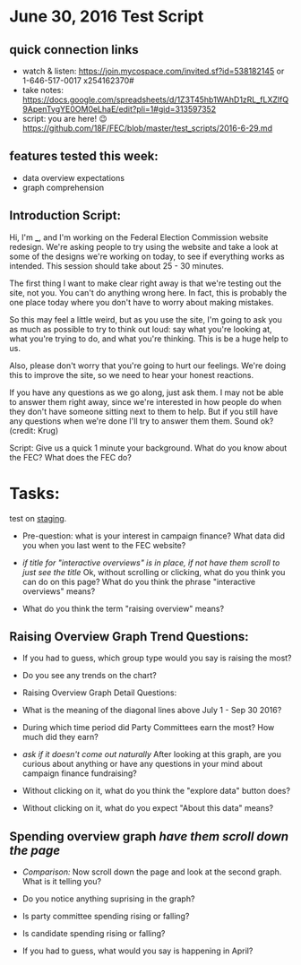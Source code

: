 # June 30, 2016 Test Script

## quick connection links

- watch & listen: <https://join.mycospace.com/invited.sf?id=538182145> or 1-646-517-0017 x254162370#
- take notes: <https://docs.google.com/spreadsheets/d/1Z3T45hb1WAhD1zRL_fLXZlfQ9ApenTvgYE0OM0eLhaE/edit?pli=1#gid=313597352>
- script: you are here! :wink: <https://github.com/18F/FEC/blob/master/test_scripts/2016-6-29.md>

## features tested this week:

- data overview expectations
- graph comprehension

## Introduction Script:

Hi, I'm **_**, and I'm working on the Federal Election Commission website redesign. We're asking people to try using the website and take a look at some of the designs we're working on today, to see if everything works as intended. This session should take about 25 - 30 minutes.

The first thing I want to make clear right away is that we're testing out the site, not you. You can't do anything wrong here. In fact, this is probably the one place today where you don't have to worry about making mistakes.

So this may feel a little weird, but as you use the site, I'm going to ask you as much as possible to try to think out loud: say what you're looking at, what you're trying to do, and what you're thinking. This is be a huge help to us.

Also, please don't worry that you're going to hurt our feelings. We're doing this to improve the site, so we need to hear your honest reactions.

If you have any questions as we go along, just ask them. I may not be able to answer them right away, since we're interested in how people do when they don't have someone sitting next to them to help. But if you still have any questions when we're done I'll try to answer them them. Sound ok? (credit: Krug)

Script: Give us a quick 1 minute your background. What do you know about the FEC? What does the FEC do?

# Tasks:

test on [staging](https://fec-stage-proxy.18f.gov/data).

- Pre-question: what is your interest in campaign finance? What data did you when you last went to the FEC website?

- _if title for "interactive overviews" is in place, if not have them scroll to just see the title_ Ok, without scrolling or clicking, what do you think you can do on this page? What do you think the phrase "interactive overviews" means?

- What do you think the term "raising overview" means?

## Raising Overview Graph Trend Questions:

- If you had to guess, which group type would you say is raising the most?

- Do you see any trends on the chart?

- Raising Overview Graph Detail Questions:

- What is the meaning of the diagonal lines above July 1 - Sep 30 2016?

- During which time period did Party Committees earn the most? How much did they earn?

- _ask if it doesn't come out naturally_ After looking at this graph, are you curious about anything or have any questions in your mind about campaign finance fundraising?

- Without clicking on it, what do you think the "explore data" button does?

- Without clicking on it, what do you expect "About this data" means?

## Spending overview graph _have them scroll down the page_

- _Comparison:_ Now scroll down the page and look at the second graph. What is it telling you?

- Do you notice anything suprising in the graph?

- Is party committee spending rising or falling?

- Is candidate spending rising or falling?

- If you had to guess, what would you say is happening in April?
